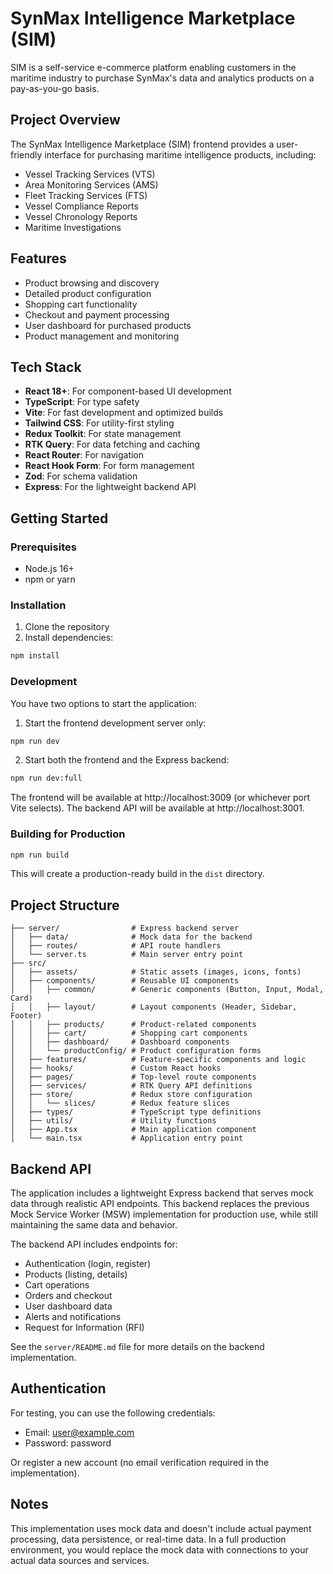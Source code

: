 # SynMax Intelligence Marketplace (SIM)

SIM is a self-service e-commerce platform enabling customers in the maritime industry to purchase SynMax's data and analytics products on a pay-as-you-go basis.

## Project Overview

The SynMax Intelligence Marketplace (SIM) frontend provides a user-friendly interface for purchasing maritime intelligence products, including:

- Vessel Tracking Services (VTS)
- Area Monitoring Services (AMS)
- Fleet Tracking Services (FTS)
- Vessel Compliance Reports
- Vessel Chronology Reports
- Maritime Investigations

## Features

- Product browsing and discovery
- Detailed product configuration
- Shopping cart functionality
- Checkout and payment processing
- User dashboard for purchased products
- Product management and monitoring

## Tech Stack

- **React 18+**: For component-based UI development
- **TypeScript**: For type safety
- **Vite**: For fast development and optimized builds
- **Tailwind CSS**: For utility-first styling
- **Redux Toolkit**: For state management
- **RTK Query**: For data fetching and caching
- **React Router**: For navigation
- **React Hook Form**: For form management
- **Zod**: For schema validation
- **Express**: For the lightweight backend API

## Getting Started

### Prerequisites

- Node.js 16+
- npm or yarn

### Installation

1. Clone the repository
2. Install dependencies:

```bash
npm install
```

### Development

You have two options to start the application:

1. Start the frontend development server only:

```bash
npm run dev
```

2. Start both the frontend and the Express backend:

```bash
npm run dev:full
```

The frontend will be available at http://localhost:3009 (or whichever port Vite selects).
The backend API will be available at http://localhost:3001.

### Building for Production

```bash
npm run build
```

This will create a production-ready build in the `dist` directory.

## Project Structure

```
├── server/                # Express backend server
│   ├── data/              # Mock data for the backend
│   ├── routes/            # API route handlers
│   └── server.ts          # Main server entry point
├── src/
│   ├── assets/            # Static assets (images, icons, fonts)
│   ├── components/        # Reusable UI components
│   │   ├── common/        # Generic components (Button, Input, Modal, Card)
│   │   ├── layout/        # Layout components (Header, Sidebar, Footer)
│   │   ├── products/      # Product-related components
│   │   ├── cart/          # Shopping cart components
│   │   ├── dashboard/     # Dashboard components
│   │   └── productConfig/ # Product configuration forms
│   ├── features/          # Feature-specific components and logic
│   ├── hooks/             # Custom React hooks
│   ├── pages/             # Top-level route components
│   ├── services/          # RTK Query API definitions
│   ├── store/             # Redux store configuration
│   │   └── slices/        # Redux feature slices
│   ├── types/             # TypeScript type definitions
│   ├── utils/             # Utility functions
│   ├── App.tsx            # Main application component
│   └── main.tsx           # Application entry point
```

## Backend API

The application includes a lightweight Express backend that serves mock data through realistic API endpoints. This backend replaces the previous Mock Service Worker (MSW) implementation for production use, while still maintaining the same data and behavior.

The backend API includes endpoints for:
- Authentication (login, register)
- Products (listing, details)
- Cart operations
- Orders and checkout
- User dashboard data
- Alerts and notifications
- Request for Information (RFI)

See the `server/README.md` file for more details on the backend implementation.

## Authentication

For testing, you can use the following credentials:

- Email: user@example.com
- Password: password

Or register a new account (no email verification required in the implementation).

## Notes

This implementation uses mock data and doesn't include actual payment processing, data persistence, or real-time data. In a full production environment, you would replace the mock data with connections to your actual data sources and services.